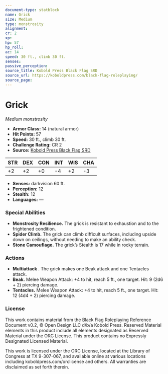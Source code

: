 ```yaml
---
document-type: statblock
name: Grick
size: Medium
type: monstrosity
alignment: 
cr: 2
xp: 
hp: 57
hp_roll: 
ac: 14
speed: 30 ft., climb 30 ft.
senses: 
passive_perception: 
source_title: Kobold Press Black Flag SRD
source_url: https://koboldpress.com/black-flag-roleplaying/
source_page: 
---
```


# Grick

*Medium monstrosity*

- **Armor Class:** 14 (natural armor)
- **Hit Points:** 57
- **Speed:** 30 ft., climb 30 ft.
- **Challenge Rating:** CR 2
- **Source:** [Kobold Press Black Flag SRD](https://koboldpress.com/black-flag-roleplaying/)

| STR | DEX | CON | INT | WIS | CHA |
| --- | --- | --- | --- | --- | --- |
| +2 | +2 | +0 | -4 | +2 | -3 |

- **Senses:** darkvision 60 ft.
- **Perception:** 12
- **Stealth:** 12
- **Languages:** —

### Special Abilities

- **Monstrosity Resilience.** The grick is resistant to exhaustion and to the frightened condition.
- **Spider Climb.** The grick can climb difficult surfaces, including upside down on ceilings, without needing to make an ability check.
- **Stone Camouflage.** The grick’s Stealth is 17 while in rocky terrain.

### Actions

- **Multiattack** . The grick makes one Beak attack and one Tentacles attack.
- **Beak.** Melee Weapon Attack: +4 to hit, reach 5 ft., one target. Hit: 9 (2d6 + 2) piercing damage.
- **Tentacles.** Melee Weapon Attack: +4 to hit, reach 5 ft., one target. Hit: 12 (4d4 + 2) piercing damage.

### License

This work contains material from the Black Flag Roleplaying Reference Document v0.2, © Open Design LLC d/b/a Kobold Press. Reserved Material elements in this product include all elements designated as Reserved Material under the ORC License. This product contains no Expressly Designated Licensed Material.

This work is licensed under the ORC License, located at the Library of Congress at TX 9-307-067, and available online at various locations including koboldpress.com/orclicense and others. All warranties are disclaimed as set forth therein.
